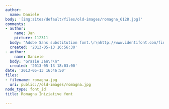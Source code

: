 ```yaml
---
author:
  name: Daniele
body: '[img:sites/default/files/old-images/romagna_6128.jpg]'
comments:
- author:
    name: Jan
    picture: 112311
  body: "Adobe Sans substitution font.\r\nhttp://www.identifont.com/find?font=adobe+sans&q=Go"
  created: '2013-05-13 16:56:30'
- author:
    name: Daniele
  body: "Grazie Jan\r\n"
  created: '2013-05-13 18:03:00'
date: '2013-05-13 16:46:50'
files:
- filename: romagna.jpg
  uri: public://old-images/romagna.jpg
node_type: font_id
title: Romagna Iniziative font

---
```

